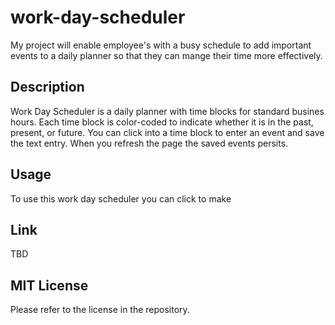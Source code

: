 # work-day-scheduler
My project will enable employee's with a busy schedule to add important events to a daily planner so that they can mange their time more effectively.

## Description
Work Day Scheduler is a daily planner with time blocks for standard busines hours. Each time block is color-coded to indicate whether it is in the past, present, or future. You can click into a time block to enter an event and save the text entry. When you refresh the page the saved events persits.

## Usage
To use this work day scheduler you can click to make

## Link
TBD

## MIT License
Please refer to the license in the repository.

<!-- Third-Party APIs Challenge: Work Day Scheduler
Create a simple calendar application that allows a user to save events for each hour of the day. This app will run in the browser and feature dynamically updated HTML and CSS powered by jQuery.

The starter code uses the Day.js Links to an external site.library to work with date and time, but feel free to use a different JavaScript solution to handle this functionality.

User Story
AS AN employee with a busy schedule
I WANT to add important events to a daily planner
SO THAT I can manage my time effectively
Acceptance Criteria
GIVEN I am using a daily planner to create a schedule
WHEN I open the planner
THEN the current day is displayed at the top of the calendar
WHEN I scroll down
THEN I am presented with time blocks for standard business hours
WHEN I view the time blocks for that day
THEN each time block is color-coded to indicate whether it is in the past, present, or future
WHEN I click into a time block
THEN I can enter an event
WHEN I click the save button for that time block
THEN the text for that event is saved in local storage
WHEN I refresh the page
THEN the saved events persist -->
